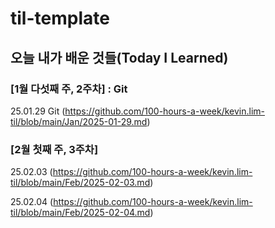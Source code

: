 # til-template

## 오늘 내가 배운 것들(Today I Learned)

### [1월 다섯째 주, 2주차] : Git

25.01.29 Git (https://github.com/100-hours-a-week/kevin.lim-til/blob/main/Jan/2025-01-29.md)

### [2월 첫째 주, 3주차] 

25.02.03 (https://github.com/100-hours-a-week/kevin.lim-til/blob/main/Feb/2025-02-03.md)

25.02.04 (https://github.com/100-hours-a-week/kevin.lim-til/blob/main/Feb/2025-02-04.md)
